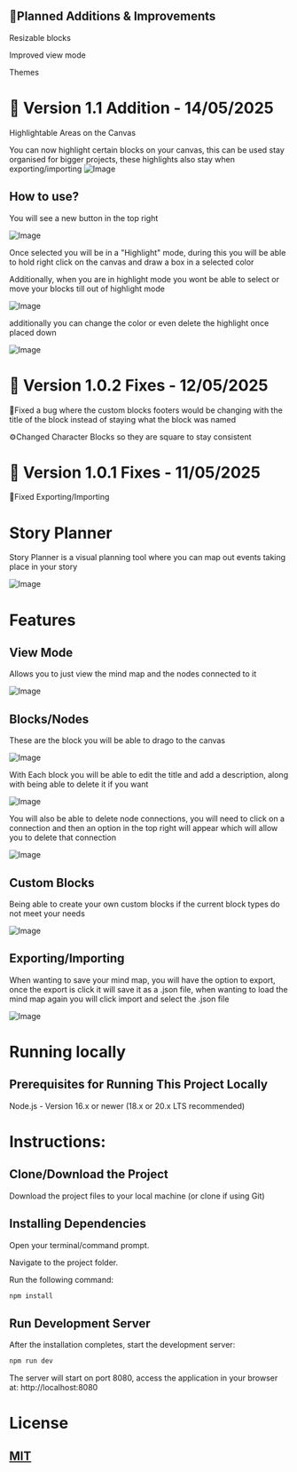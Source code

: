 ## 📌Planned Additions & Improvements

Resizable blocks

Improved view mode

Themes

# 📢 Version 1.1 Addition - 14/05/2025

Highlightable Areas on the Canvas

You can now highlight certain blocks on your canvas, this can be used stay organised for bigger projects, these highlights also stay when exporting/importing
![Image](https://github.com/user-attachments/assets/5d85be55-099d-419f-b45c-7ea192d9bb53)

## How to use?

You will see a new button in the top right

![Image](https://github.com/user-attachments/assets/534fa6ab-5e10-4a4d-902e-3a1676d68f18)

Once selected you will be in a "Highlight" mode, during this you will be able to hold right click on the canvas and draw a box in a selected color

Additionally, when you are in highlight mode you wont be able to select or move your blocks till out of highlight mode

![Image](https://github.com/user-attachments/assets/fece1739-47ac-4f21-b7c9-bcf43c3916bc)

additionally you can change the color or even delete the highlight once placed down 

![Image](https://github.com/user-attachments/assets/7acc5a9a-2d86-408d-a236-f38933dd628a)

# 📢 Version 1.0.2 Fixes - 12/05/2025

🔧Fixed a bug where the custom blocks footers would be changing with the title of the block instead of staying what the block was named

⚙️Changed Character Blocks so they are square to stay consistent

# 📢 Version 1.0.1 Fixes - 11/05/2025

🔧Fixed Exporting/Importing

# Story Planner

Story Planner is a visual planning tool where you can map out events taking place in your story

![Image](https://github.com/user-attachments/assets/44290ca5-ff3e-44e5-bb63-1ec3db38d02e)

# Features

## View Mode
Allows you to just view the mind map and the nodes connected to it

![Image](https://github.com/user-attachments/assets/f83f4750-e651-4ae3-96f2-f379cc38ad0e)

## Blocks/Nodes

These are the block you will be able to drago to the canvas

![Image](https://github.com/user-attachments/assets/11c14b60-5836-4817-8629-dede7c59a288)

With Each block you will be able to edit the title and add a description, along with being able to delete it if you want

![Image](https://github.com/user-attachments/assets/10a4c6b7-91d4-49fa-98c9-65caa561879c)

You will also be able to delete node connections, you will need to click on a connection and then an option in the top right will appear which will allow you to delete that connection

![Image](https://github.com/user-attachments/assets/8293d94f-ba9d-4d28-8817-681a82e6d850)

## Custom Blocks

Being able to create your own custom blocks if the current block types do not meet your needs

![Image](https://github.com/user-attachments/assets/43853294-ef92-4f90-ba95-cf3454485d22)

## Exporting/Importing

When wanting to save your mind map, you will have the option to export, once the export is click it will save it as a .json file, when wanting to load the mind map again you will click import and select the .json file

![Image](https://github.com/user-attachments/assets/3e8971ff-ffd5-4502-b593-cec7bc843a59)

# Running locally

## Prerequisites for Running This Project Locally

Node.js - Version 16.x or newer (18.x or 20.x LTS recommended)

# Instructions:

## Clone/Download the Project
Download the project files to your local machine (or clone if using Git)

## Installing Dependencies
Open your terminal/command prompt.

Navigate to the project folder.

Run the following command:

```bash
npm install
```

## Run Development Server

After the installation completes, start the development server:
```bash
npm run dev
```

The server will start on port 8080, access the application in your browser at: http://localhost:8080

# License

## [MIT](https://github.com/2ain/Story-Planner/blob/main/LICENSE)
